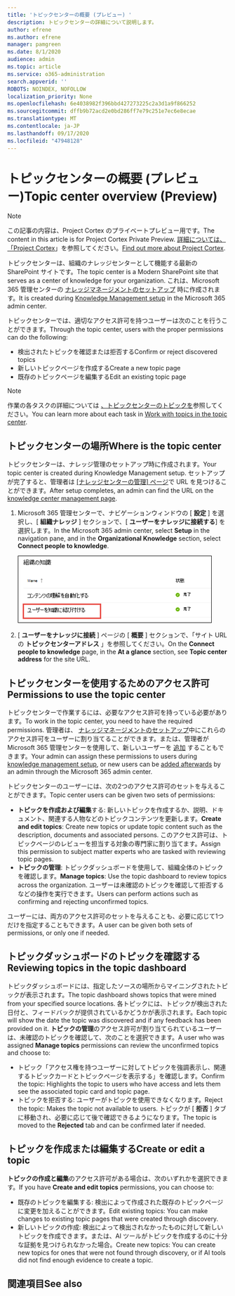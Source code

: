 ```yaml
---
title: 'トピックセンターの概要 (プレビュー) '
description: トピックセンターの詳細について説明します。
author: efrene
ms.author: efrene
manager: pamgreen
ms.date: 8/1/2020
audience: admin
ms.topic: article
ms.service: o365-administration
search.appverid: ''
ROBOTS: NOINDEX, NOFOLLOW
localization_priority: None
ms.openlocfilehash: 6e4038982f396bbd427273225c2a3d1a9f866252
ms.sourcegitcommit: dffb9b72acd2e0bd286ff7e79c251e7ec6e8ecae
ms.translationtype: MT
ms.contentlocale: ja-JP
ms.lasthandoff: 09/17/2020
ms.locfileid: "47948128"
---
```

# <a name="topic-center-overview-preview"></a><span data-ttu-id="0a0c3-103">トピックセンターの概要 (プレビュー)</span><span class="sxs-lookup"><span data-stu-id="0a0c3-103">Topic center overview (Preview)</span></span>

> [!Note] 
> <span data-ttu-id="0a0c3-104">この記事の内容は、Project Cortex のプライベートプレビュー用です。</span><span class="sxs-lookup"><span data-stu-id="0a0c3-104">The content in this article is for Project Cortex Private Preview.</span></span> <span data-ttu-id="0a0c3-105">[詳細については、「Project Cortex](https://aka.ms/projectcortex)」を参照してください。</span><span class="sxs-lookup"><span data-stu-id="0a0c3-105">[Find out more about Project Cortex](https://aka.ms/projectcortex).</span></span>

<span data-ttu-id="0a0c3-106">トピックセンターは、組織のナレッジセンターとして機能する最新の SharePoint サイトです。</span><span class="sxs-lookup"><span data-stu-id="0a0c3-106">The topic center is a Modern SharePoint site that serves as a center of knowledge for your organization.</span></span> <span data-ttu-id="0a0c3-107">これは、Microsoft 365 管理センターの [ナレッジマネージメントのセットアップ](set-up-knowledge-network.md) 時に作成されます。</span><span class="sxs-lookup"><span data-stu-id="0a0c3-107">It is created during [Knowledge Management setup](set-up-knowledge-network.md) in the Microsoft 365 admin center.</span></span>

<span data-ttu-id="0a0c3-108">トピックセンターでは、適切なアクセス許可を持つユーザーは次のことを行うことができます。</span><span class="sxs-lookup"><span data-stu-id="0a0c3-108">Through the topic center, users with the proper permissions can do the following:</span></span>

- <span data-ttu-id="0a0c3-109">検出されたトピックを確認または拒否する</span><span class="sxs-lookup"><span data-stu-id="0a0c3-109">Confirm or reject discovered topics</span></span>
- <span data-ttu-id="0a0c3-110">新しいトピックページを作成する</span><span class="sxs-lookup"><span data-stu-id="0a0c3-110">Create a new topic page</span></span>
- <span data-ttu-id="0a0c3-111">既存のトピックページを編集する</span><span class="sxs-lookup"><span data-stu-id="0a0c3-111">Edit an existing topic page</span></span>

> [!Note] 
> <span data-ttu-id="0a0c3-112">作業の各タスクの詳細については [、トピックセンターのトピックを](work-with-topics.md)参照してください。</span><span class="sxs-lookup"><span data-stu-id="0a0c3-112">You can learn more about each task in [Work with topics in the topic center](work-with-topics.md).</span></span>

## <a name="where-is-the-topic-center"></a><span data-ttu-id="0a0c3-113">トピックセンターの場所</span><span class="sxs-lookup"><span data-stu-id="0a0c3-113">Where is the topic center</span></span>

<span data-ttu-id="0a0c3-114">トピックセンターは、ナレッジ管理のセットアップ時に作成されます。</span><span class="sxs-lookup"><span data-stu-id="0a0c3-114">Your topic center is created during Knowledge Management setup.</span></span> <span data-ttu-id="0a0c3-115">セットアップが完了すると、管理者は [ [ナレッジセンターの管理] ページ](manage-knowledge-network.md)で URL を見つけることができます。</span><span class="sxs-lookup"><span data-stu-id="0a0c3-115">After setup completes, an admin can find the URL on the [knowledge center management page](manage-knowledge-network.md).</span></span>

1. <span data-ttu-id="0a0c3-116">Microsoft 365 管理センターで、ナビゲーションウィンドウの [ **設定** ] を選択し、[ **組織ナレッジ** ] セクションで、[ **ユーザーをナレッジに接続する**] を選択します。</span><span class="sxs-lookup"><span data-stu-id="0a0c3-116">In the Microsoft 365 admin center, select **Setup** in the navigation pane, and in the **Organizational Knowledge** section, select **Connect people to knowledge**.</span></span>

   ![ユーザーを知識に結び付ける](../media/content-understanding/manage-connect-people-to-knowledge.png) </br>

2. <span data-ttu-id="0a0c3-118">[ **ユーザーをナレッジに接続** ] ページの [ **概要** ] セクションで、「サイト URL の **トピックセンターアドレス** 」を参照してください。</span><span class="sxs-lookup"><span data-stu-id="0a0c3-118">On the **Connect people to knowledge** page, in the **At a glance** section, see **Topic center address** for the site URL.</span></span>

## <a name="permissions-to-use-the-topic-center"></a><span data-ttu-id="0a0c3-119">トピックセンターを使用するためのアクセス許可</span><span class="sxs-lookup"><span data-stu-id="0a0c3-119">Permissions to use the topic center</span></span>

<span data-ttu-id="0a0c3-120">トピックセンターで作業するには、必要なアクセス許可を持っている必要があります。</span><span class="sxs-lookup"><span data-stu-id="0a0c3-120">To work in the topic center, you need to have the required permissions.</span></span> <span data-ttu-id="0a0c3-121">管理者は、 [ナレッジマネージメントのセットアップ](set-up-knowledge-network.md)中にこれらのアクセス許可をユーザーに割り当てることができます。または、管理者が Microsoft 365 管理センターを使用して、新しいユーザーを [追加](give-user-permissions-to-the-topic-center.md) することもできます。</span><span class="sxs-lookup"><span data-stu-id="0a0c3-121">Your admin can assign these permissions to users during [knowledge management setup](set-up-knowledge-network.md), or new users can be [added afterwards](give-user-permissions-to-the-topic-center.md) by an admin through the Microsoft 365 admin center.</span></span>

<span data-ttu-id="0a0c3-122">トピックセンターのユーザーには、次の2つのアクセス許可のセットを与えることができます。</span><span class="sxs-lookup"><span data-stu-id="0a0c3-122">Topic center users can be given two sets of permissions:</span></span>

- <span data-ttu-id="0a0c3-123">**トピックを作成および編集**する: 新しいトピックを作成するか、説明、ドキュメント、関連する人物などのトピックコンテンツを更新します。</span><span class="sxs-lookup"><span data-stu-id="0a0c3-123">**Create and edit topics**: Create new topics or update topic content such as the description, documents and associated persons.</span></span> <span data-ttu-id="0a0c3-124">このアクセス許可は、トピックページのレビューを担当する対象の専門家に割り当てます。</span><span class="sxs-lookup"><span data-stu-id="0a0c3-124">Assign this permission to subject matter experts who are tasked with reviewing topic pages.</span></span>
- <span data-ttu-id="0a0c3-125">**トピックの管理**: トピックダッシュボードを使用して、組織全体のトピックを確認します。</span><span class="sxs-lookup"><span data-stu-id="0a0c3-125">**Manage topics**: Use the topic dashboard to review topics across the organization.</span></span> <span data-ttu-id="0a0c3-126">ユーザーは未確認のトピックを確認して拒否するなどの操作を実行できます。</span><span class="sxs-lookup"><span data-stu-id="0a0c3-126">Users can perform actions such as confirming and rejecting unconfirmed topics.</span></span>

<span data-ttu-id="0a0c3-127">ユーザーには、両方のアクセス許可のセットを与えることも、必要に応じて1つだけを指定することもできます。</span><span class="sxs-lookup"><span data-stu-id="0a0c3-127">A user can be given both sets of permissions, or only one if needed.</span></span> 

## <a name="reviewing-topics-in-the-topic-dashboard"></a><span data-ttu-id="0a0c3-128">トピックダッシュボードのトピックを確認する</span><span class="sxs-lookup"><span data-stu-id="0a0c3-128">Reviewing topics in the topic dashboard</span></span>

<span data-ttu-id="0a0c3-129">トピックダッシュボードには、指定したソースの場所からマイニングされたトピックが表示されます。</span><span class="sxs-lookup"><span data-stu-id="0a0c3-129">The topic dashboard shows topics that were mined from your specified source locations.</span></span> <span data-ttu-id="0a0c3-130">各トピックには、トピックが検出された日付と、フィードバックが提供されているかどうかが表示されます。</span><span class="sxs-lookup"><span data-stu-id="0a0c3-130">Each topic will show the date the topic was discovered and if any feedback has been provided on it.</span></span> <span data-ttu-id="0a0c3-131">**トピックの管理**のアクセス許可が割り当てられているユーザーは、未確認のトピックを確認して、次のことを選択できます。</span><span class="sxs-lookup"><span data-stu-id="0a0c3-131">A user who was assigned **Manage topics** permissions can review the unconfirmed topics and choose to:</span></span>
- <span data-ttu-id="0a0c3-132">トピック「アクセス権を持つユーザーに対してトピックを強調表示し、関連するトピックカードとトピックページを表示する」を確認します。</span><span class="sxs-lookup"><span data-stu-id="0a0c3-132">Confirm the topic: Highlights the topic to users who have access and lets them see the associated topic card and topic page.</span></span>
- <span data-ttu-id="0a0c3-133">トピックを拒否する: ユーザーがトピックを使用できなくなります。</span><span class="sxs-lookup"><span data-stu-id="0a0c3-133">Reject the topic: Makes the topic not available to users.</span></span> <span data-ttu-id="0a0c3-134">トピックが [ **拒否** ] タブに移動され、必要に応じて後で確認できるようになります。</span><span class="sxs-lookup"><span data-stu-id="0a0c3-134">The topic is moved to the **Rejected** tab and can be confirmed later if needed.</span></span>

## <a name="create-or-edit-a-topic"></a><span data-ttu-id="0a0c3-135">トピックを作成または編集する</span><span class="sxs-lookup"><span data-stu-id="0a0c3-135">Create or edit a topic</span></span>

<span data-ttu-id="0a0c3-136">**トピックの作成と編集**のアクセス許可がある場合は、次のいずれかを選択できます。</span><span class="sxs-lookup"><span data-stu-id="0a0c3-136">If you have **Create and edit topics** permissions, you can choose to:</span></span>

- <span data-ttu-id="0a0c3-137">既存のトピックを編集する: 検出によって作成された既存のトピックページに変更を加えることができます。</span><span class="sxs-lookup"><span data-stu-id="0a0c3-137">Edit existing topics: You can make changes to existing topic pages that were created through discovery.</span></span>
- <span data-ttu-id="0a0c3-138">新しいトピックの作成: 検出によって検出されなかったものに対して新しいトピックを作成できます。または、AI ツールがトピックを作成するのに十分な証拠を見つけられなかった場合。</span><span class="sxs-lookup"><span data-stu-id="0a0c3-138">Create new topics: You can create new topics for ones that were not found through discovery, or if AI tools did not find enough evidence to create a topic.</span></span>






## <a name="see-also"></a><span data-ttu-id="0a0c3-139">関連項目</span><span class="sxs-lookup"><span data-stu-id="0a0c3-139">See also</span></span>



  






